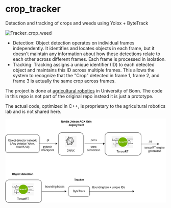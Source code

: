 # crop_tracker

Detection and tracking of crops and weeds using Yolox + ByteTrack

![Tracker_crop_weed](./images/tracker_weeds.gif)

* Detection: Object detection operates on individual frames independently. It identifies and locates objects in each frame, but it doesn't maintain any information about how these detections relate to each other across different frames. Each frame is processed in isolation.
* Tracking: Tracking assigns a unique identifier (ID) to each detected object and maintains this ID across multiple frames. This allows the system to recognize that the "Crop" detected in frame 1, frame 2, and frame 3 is actually the same crop across frames.

The project is done at [agricultural robotics](https://agrobotics.uni-bonn.de/index.html) in University of Bonn. The code in this repo is not part of the original repo instead it is just a prototype.

The actual code, optimized in C++, is proprietary to the agricultural robotics lab and is not shared here.

![tracker](./images/tracker_flowchart.png)
